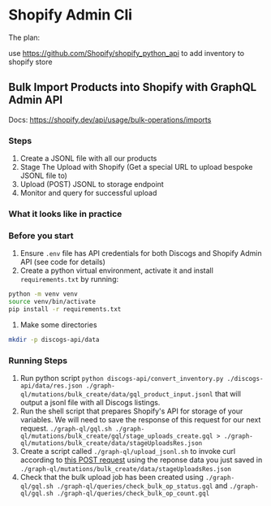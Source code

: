 # Shopify Admin Cli

The plan:

use <https://github.com/Shopify/shopify_python_api> to add inventory to shopify
store

## Bulk Import Products into Shopify with GraphQL Admin API

Docs: <https://shopify.dev/api/usage/bulk-operations/imports>

### Steps

1. Create a JSONL file with all our products
1. Stage The Upload with Shopify (Get a special URL to upload bespoke JSONL file to)
1. Upload (POST) JSONL to storage endpoint
1. Monitor and query for successful upload

### What it looks like in practice

### Before you start

1. Ensure `.env` file has API credentials for both Discogs and Shopify Admin API (see code for details)
1. Create a python virtual environment, activate it and install `requirements.txt` by running:
```sh
python -m venv venv
source venv/bin/activate
pip install -r requirements.txt
```
1. Make some directories
```sh
mkdir -p discogs-api/data
```

### Running Steps

1. Run python script `python discogs-api/convert_inventory.py ./discogs-api/data/res.json ./graph-ql/mutations/bulk_create/data/gql_product_input.jsonl` that will output a jsonl file with all Discogs listings.
1. Run the shell script that prepares Shopify's API for storage of your variables. We will need to save the response of this request for our next request.
`./graph-ql/gql.sh ./graph-ql/mutations/bulk_create/gql/stage_uploads_create.gql > ./graph-ql/mutations/bulk_create/data/stageUploadsRes.json`
1. Create a script called `./graph-ql/upload_jsonl.sh` to invoke curl according to [this POST request](https://shopify.dev/api/usage/bulk-operations/imports#upload-the-jsonl-file)
using the reponse data you just saved in `./graph-ql/mutations/bulk_create/data/stageUploadsRes.json`
1. Check that the bulk upload job has been created using
`./graph-ql/gql.sh ./graph-ql/queries/check_bulk_op_status.gql` and `./graph-ql/gql.sh ./graph-ql/queries/check_bulk_op_count.gql`
